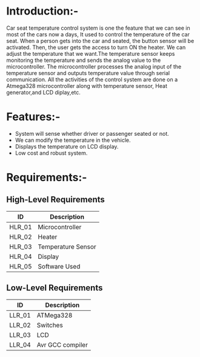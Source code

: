 # Introduction:-
Car seat temperature control system is one the feature that we can see in most of the cars now a days, It used to control the temperature of the car seat. When a person gets into the car and seated, the button sensor will be activated. Then, the user gets the access to turn ON the heater. We can adjust the temperature that we want.The temperature sensor keeps monitoring the temperature and sends the analog value to the microcontroller. The microcontroller processes the analog input of the temperature sensor and outputs temperature value through serial communication. All the activities of the control system are done on a Atmega328 microcontroller along with temperature sensor, Heat generator,and LCD diplay,etc.
# Features:-
* System will sense whether driver or passenger seated or not.
* We can modify the temperature in the vehicle.
* Displays the temperature on LCD display.
* Low cost and robust system.
# Requirements:-
## High-Level Requirements
| ID|Description|
|---|------------|
|HLR_01|Microcontroller|
|HLR_02|Heater|
|HLR_03|Temperature Sensor|
|HLR_04|Display |
HLR_05|Software Used|
## Low-Level Requirements
|ID|Description|
|---|----------|
|LLR_01|ATMega328|
|LLR_02|Switches|
|LLR_03|LCD|
|LLR_04|Avr GCC compiler|



